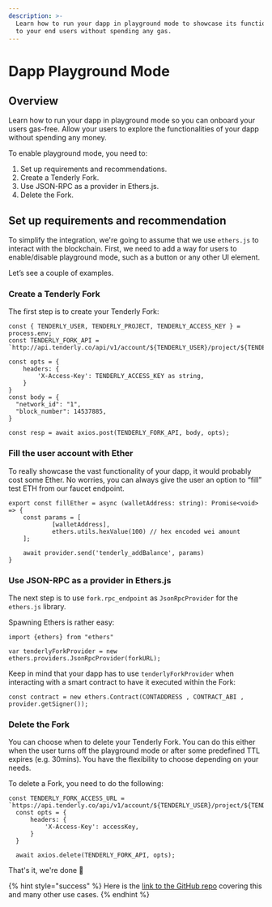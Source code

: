 ```yaml
---
description: >-
  Learn how to run your dapp in playground mode to showcase its functionalities
  to your end users without spending any gas.
---
```


# Dapp Playground Mode

## Overview

Learn how to run your dapp in playground mode so you can onboard your users gas-free. Allow your users to explore the functionalities of your dapp without spending any money.&#x20;

To enable playground mode, you need to:

1. Set up requirements and recommendations.
2. Create a Tenderly Fork.
3. Use JSON-RPC as a provider in Ethers.js.
4. Delete the Fork.

## Set up requirements and recommendation

To simplify the integration, we're going to assume that we use `ethers.js` to interact with the blockchain. First, we need to add a way for users to enable/disable playground mode, such as a button or any other UI element.

Let’s see a couple of examples.

### Create a Tenderly Fork

The first step is to create your Tenderly Fork:

```tsx
const { TENDERLY_USER, TENDERLY_PROJECT, TENDERLY_ACCESS_KEY } = process.env;
const TENDERLY_FORK_API = `http://api.tenderly.co/api/v1/account/${TENDERLY_USER}/project/${TENDERLY_PROJECT}/fork`;

const opts = {
    headers: {
        'X-Access-Key': TENDERLY_ACCESS_KEY as string,
    }
}
const body = {
  "network_id": "1",
  "block_number": 14537885,
}

const resp = await axios.post(TENDERLY_FORK_API, body, opts);
```

### Fill the user account with Ether

To really showcase the vast functionality of your dapp, it would probably cost some Ether. No worries, you can always give the user an option to “fill” test ETH from our faucet endpoint.

```tsx
export const fillEther = async (walletAddress: string): Promise<void> => {
    const params = [
            [walletAddress],
            ethers.utils.hexValue(100) // hex encoded wei amount
    ];

    await provider.send('tenderly_addBalance', params)
}
```

### Use JSON-RPC as a provider in Ethers.js

The next step is to use `fork.rpc_endpoint` as `JsonRpcProvider` for the `ethers.js` library.

Spawning Ethers is rather easy:

```tsx
import {ethers} from "ethers"

var tenderlyForkProvider = new ethers.providers.JsonRpcProvider(forkURL);
```

Keep in mind that your dapp has to use `tenderlyForkProvider` when interacting with a smart contract to have it executed within the Fork:

```tsx
const contract = new ethers.Contract(CONTADDRESS , CONTRACT_ABI , provider.getSigner());
```

### Delete the Fork

You can choose when to delete your Tenderly Fork. You can do this either when the user turns off the playground mode or after some predefined TTL expires (e.g. 30mins). You have the flexibility to choose depending on your needs.&#x20;

To delete a Fork, you need to do the following:&#x20;

```tsx
const TENDERLY_FORK_ACCESS_URL = `https://api.tenderly.co/api/v1/account/${TENDERLY_USER}/project/${TENDERLY_PROJECT}/fork/${forkId}`
  const opts = {
      headers: {
          'X-Access-Key': accessKey,
      }
  }

  await axios.delete(TENDERLY_FORK_API, opts);
```

That's it, we're done 🎉

{% hint style="success" %}
Here is the [link to the GitHub repo](https://github.com/Tenderly/integration-samples/tree/main/playround-enviroment-for-dapps) covering this and many other use cases.
{% endhint %}
